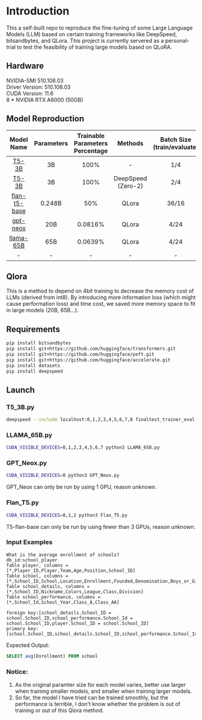 # Introduction
This a self-built repo to reproduce the fine-tuning of some Large Language Models (LLM) based on certain training frameworks like DeepSpeed, bitsandbytes, and QLora. This project is
currently servered as a personal-trial to test the feasibility of training large models based on QLoRA.

## Hardware
NVIDIA-SMI 510.108.03   
Driver Version: 510.108.03   
CUDA Version: 11.6  
8 * NVIDIA RTX A6000 (50GB)

## Model Reproduction
|                                             Model Name                                             | Parameters | Trainable Parameters Percentage |      Methods       | Batch Size (train/evaluate) | Training Time | Inference Time |
|:--------------------------------------------------------------------------------------------------:|:----------:|:-------------------------------:|:------------------:|:---------------------------:|:-------------:|:--------------:|
|                               [T5-3B](https://huggingface.co/t5-3b)                                |     3B     |              100%               |         -          |             1/4             |   1 (base)    |    1 (base)    |
|                               [T5-3B](https://huggingface.co/t5-3b)                                |     3B     |              100%               | DeepSpeed (Zero-2) |             2/4             |      0.8      |       1        |
|                     [flan-t5-base](https://huggingface.co/google/flan-t5-base)                     |   0.248B   |               50%               |       QLora        |            36/16            |     0.04      |       -        |
|                     [gpt-neox](https://huggingface.co/EleutherAI/gpt-neox-20b)                     |    20B     |             0.0816%             |       QLora        |            4/24             |       4       |      6.1       |
|                      [llama-65B](https://huggingface.co/huggyllama/llama-65b)                      |    65B     |             0.0639%             |       QLora        |            4/24             |       4       |      6.1       |
|                                                 -                                                  |     -      |                -                |         -          |              -              |       -       |       -        |

## Qlora
This is a method to depend on 4bit training to decrease the memory cost of LLMs (derived from int8). By introducing more information loss (which might cause performation loss) and time cost, we saved more memory
space to fit in large models (20B, 65B...).
## Requirements
```bash
pip install bitsandbytes
pip install git+https://github.com/huggingface/transformers.git 
pip install git+https://github.com/huggingface/peft.git
pip install git+https://github.com/huggingface/accelerate.git
pip install datasets
pip install deepspeed
```
## Launch
### T5_3B.py
```bash
deepspeed --include localhost:0,1,2,3,4,5,6,7,8 finaltest_trainer_eval.py
```

### LLAMA_65B.py
```bash
CUDA_VISIBLE_DEVICES=0,1,2,3,4,5,6,7 python3 LLAMA_65B.py
```
### GPT_Neox.py
```bash
CUDA_VISIBLE_DEVICES=0 python3 GPT_Neox.py
```
GPT_Neox can only be run by using 1 GPU, reason unknown.
### Flan_T5.py
```bash
CUDA_VISIBLE_DEVICES=0,1,2 python3 Flan_T5.py
```
T5-flan-base can only be run by using fewer than 3 GPUs, reason unknown.
### Input Examples
```text
What is the average enrollment of schools?
db_id:school_player
Table player, columns = [*,Player_ID,Player,Team,Age,Position,School_ID]
Table school, columns = [*,School_ID,School,Location,Enrollment,Founded,Denomination,Boys_or_Girls,Day_or_Boarding,Year_Entered_Competition,School_Colors]
Table school_details, columns = [*,School_ID,Nickname,Colors,League,Class,Division]
Table school_performance, columns = [*,School_Id,School_Year,Class_A,Class_AA]

foreign key:[school_details.School_ID = school.School_ID,school_performance.School_Id = school.School_ID,player.School_ID = school.School_ID]
primary key:[school.School_ID,school_details.School_ID,school_performance.School_Id,player.Player_ID]
```
Expected Output:
```sql
SELECT avg(Enrollment) FROM school
```
### Notice:
1. As the original paramter size for each model varies, better use larger when training smaller models, and smaller when training larger models.  
2. So far, the model I have tried can be trained smoothly, but the performance is terrible, I don't know whether the problem is out of training or out of this Qlora method.